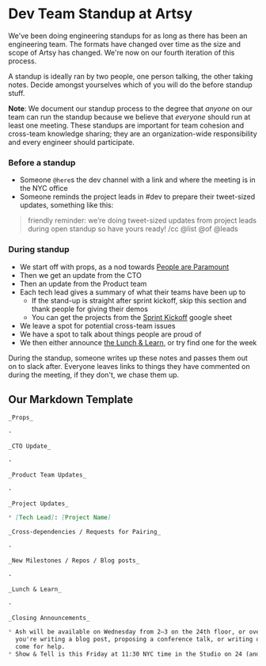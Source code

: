 # Dev Team Standup at Artsy

We've been doing engineering standups for as long as there has been an engineering team. The formats have changed over
time as the size and scope of Artsy has changed. We're now on our fourth iteration of this process.

A standup is ideally ran by two people, one person talking, the other taking notes. Decide amongst yourselves which of you will do the before standup stuff.

**Note**: We document our standup process to the degree that _anyone_ on our team can run the standup because we believe that _everyone_ should run at least one meeting. These standups are important for team cohesion and cross-team knowledge sharing; they are an organization-wide responsibility and every engineer should participate.

### Before a standup

* Someone `@here`s the dev channel with a link and where the meeting is in the NYC office
* Someone reminds the project leads in #dev to prepare their tweet-sized updates, something like this:

> friendly reminder: we’re doing tweet-sized updates from project leads during open standup so have yours ready! /cc @list @of @leads

### During standup

* We start off with props, as a nod towards [People are Paramount][pplp]
* Then we get an update from the CTO
* Then an update from the Product team
* Each tech lead gives a summary of what their teams have been up to
  * If the stand-up is straight after sprint kickoff, skip this section and thank people for giving their demos
  * You can get the projects from the [Sprint Kickoff][sk] google sheet
* We leave a spot for potential cross-team issues
* We have a spot to talk about things people are proud of
* We then either announce [the Lunch & Learn][ll], or try find one for the week

During the standup, someone writes up these notes and passes them out on to slack after.
Everyone leaves links to things they have commented on during the meeting, if they don't, we chase them up.

## Our Markdown Template

```md
_Props_

-

_CTO Update_

-

_Product Team Updates_

-

_Project Updates_

* [Tech Lead]: [Project Name]

_Cross-dependencies / Requests for Pairing_

-

_New Milestones / Repos / Blog posts_

-

_Lunch & Learn_

-

_Closing Announcements_

* Ash will be available on Wednesday from 2–3 on the 24th floor, or over Slack, to assist with writing projects. If
  you're writing a blog post, proposing a conference talk, or writing documentation, this is where you can
  come for help.
* Show & Tell is this Friday at 11:30 NYC time in the Studio on 24 (and over Zoom). See the docs for more info: https://github.com/artsy/meta/blob/master/meta/show_and_tell.md
```

[pplp]: https://github.com/artsy/meta/blob/master/meta/what_is_artsy.md#people-are-paramount
[ll]: https://github.com/artsy/meta/blob/master/meta/lunch_and_learn.md
[sk]: https://docs.google.com/presentation/d/1qnaMUeshbvHb-m3kFGmnzySsoGL-jKx8iF0E5H8sJXQ/edit#slide=id.g2fb69f4062_0_137
